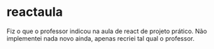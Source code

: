 # reactaula
Fiz o que o professor indicou na aula de react de projeto prático. Não implementei nada novo ainda, apenas recriei tal qual o professor.
